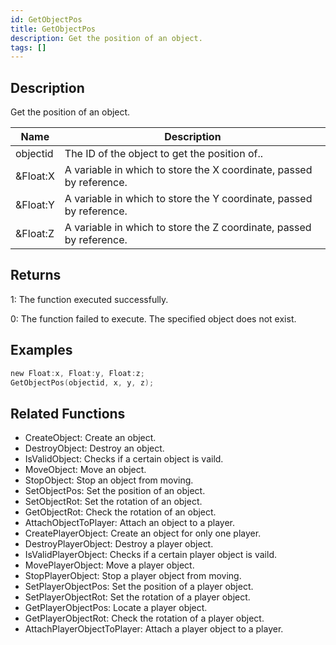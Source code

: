 ```yaml
---
id: GetObjectPos
title: GetObjectPos
description: Get the position of an object.
tags: []
---
```


<TagLinks />

## Description

Get the position of an object.

| Name     | Description                                                         |
| -------- | ------------------------------------------------------------------- |
| objectid | The ID of the object to get the position of..                       |
| &Float:X | A variable in which to store the X coordinate, passed by reference. |
| &Float:Y | A variable in which to store the Y coordinate, passed by reference. |
| &Float:Z | A variable in which to store the Z coordinate, passed by reference. |

## Returns

1: The function executed successfully.

0: The function failed to execute. The specified object does not exist.

## Examples

```c
new Float:x, Float:y, Float:z;
GetObjectPos(objectid, x, y, z);
```

## Related Functions

- CreateObject: Create an object.
- DestroyObject: Destroy an object.
- IsValidObject: Checks if a certain object is vaild.
- MoveObject: Move an object.
- StopObject: Stop an object from moving.
- SetObjectPos: Set the position of an object.
- SetObjectRot: Set the rotation of an object.
- GetObjectRot: Check the rotation of an object.
- AttachObjectToPlayer: Attach an object to a player.
- CreatePlayerObject: Create an object for only one player.
- DestroyPlayerObject: Destroy a player object.
- IsValidPlayerObject: Checks if a certain player object is vaild.
- MovePlayerObject: Move a player object.
- StopPlayerObject: Stop a player object from moving.
- SetPlayerObjectPos: Set the position of a player object.
- SetPlayerObjectRot: Set the rotation of a player object.
- GetPlayerObjectPos: Locate a player object.
- GetPlayerObjectRot: Check the rotation of a player object.
- AttachPlayerObjectToPlayer: Attach a player object to a player.
